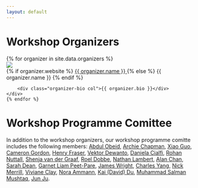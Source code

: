 ```yaml
---
layout: default
---
```


# Workshop Organizers

<div class="container">
    {% for organizer in site.data.organizers %}
    <div class="organizer row">
        <div class="col-md-auto text-center">
            <img src="{{ organizer.image }}" class="organizer-img" />
            <div class="break"></div>
            {% if organizer.website %}
            <a href="{{ organizer.website }}" target="_blank" >
                {{ organizer.name }}
            </a>
            {% else %}
                {{ organizer.name }}
            {% endif %}
        </div>

        <div class="organizer-bio col">{{ organizer.bio }}</div>
    </div>
    {% endfor %}
</div>

# Workshop Programme Comittee

In addition to the workshop organizers, our workshop programme comitte includes the following members:
<a target="blank" href="https://research.qut.edu.au/adms/people/abdul-obeid/">Abdul Obeid</a>, 
<a target="blank" href="https://researchers.uq.edu.au/researcher/24776">Archie Chapman</a>, 
<a target="blank" href="https://www.linkedin.com/in/xiaoguo-neuhkuuq">Xiao Guo</a>, 
<a target="blank" href="https://au.linkedin.com/in/camerondgordon">Cameron Gordon</a>, 
<a target="blank" href="https://www.admscentre.org.au/henry-fraser/">Henry Fraser</a>, 
<a target="blank" href="http://tttor.github.io/">Vektor Dewanto</a>, 
<a target="blank" href="https://simons.berkeley.edu/people/daniela-cialfi">Daniela Cialfi</a>, 
<a target="blank" href="https://rohancalum.github.io/">Rohan Nuttall</a>, 
<a target="blank" href="https://cyber.harvard.edu/people/svandergraaf">Shenja van der Graaf</a>, 
<a target="blank" href="https://www.tudelft.nl/en/tpm/about-the-faculty/departments/engineering-systems-and-services/people/assistant-professors/drir-rij-roel-dobbe/">Roel Dobbe</a>, 
<a target="blank" href="https://www.natolambert.com/">Nathan Lambert</a>, 
<a target="blank" href="http://scholar.google.ca/citations?user=lmQmYPgAAAAJ">Alan Chan</a>, 
<a target="blank" href="https://people.eecs.berkeley.edu/~sarahdean/">Sarah Dean</a>, 
<a target="blank" href="https://apps.ualberta.ca/directory/person/peetpare">Garnet Liam Peet-Pare</a>, 
<a target="blank" href="http://jrwright.info/">James Wright</a>, 
<a target="blank" href="https://medium.com/@charlesyang_32909">Charles Yang</a>, 
<a target="blank" href="https://www.ischool.berkeley.edu/people/nick-merrill">Nick Merrill</a>, 
<a target="blank" href="https://www.vivianeclay.com/">Viviane Clay</a>, 
<a target="blank" href="https://www.lesswrong.com/users/nora_ammann">Nora Ammann</a>, 
<a target="blank" href="https://imkaidu.net/index.html">Kai (David) Du</a>, 
<a target="blank" href="https://future-students.uq.edu.au/stories/meet-muhammad-pakistan-studying-it-australia">Muhammad Salman Mushtaq</a>, 
<a target="blank" href="https://acems.org.au/our-people/jun-ju">Jun Ju</a>.

